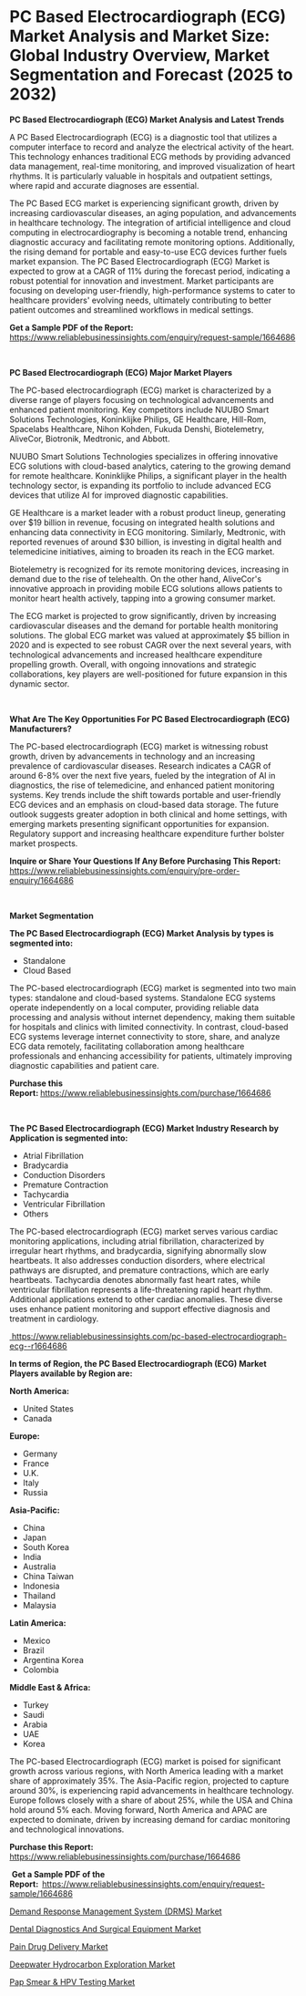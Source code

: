 <p><h1>PC Based Electrocardiograph (ECG) Market Analysis and Market Size: Global Industry Overview, Market Segmentation and Forecast (2025 to 2032)</h1></p><p><strong>PC Based Electrocardiograph (ECG) Market Analysis and Latest Trends</strong></p>
<p><p>A PC Based Electrocardiograph (ECG) is a diagnostic tool that utilizes a computer interface to record and analyze the electrical activity of the heart. This technology enhances traditional ECG methods by providing advanced data management, real-time monitoring, and improved visualization of heart rhythms. It is particularly valuable in hospitals and outpatient settings, where rapid and accurate diagnoses are essential.</p><p>The PC Based ECG market is experiencing significant growth, driven by increasing cardiovascular diseases, an aging population, and advancements in healthcare technology. The integration of artificial intelligence and cloud computing in electrocardiography is becoming a notable trend, enhancing diagnostic accuracy and facilitating remote monitoring options. Additionally, the rising demand for portable and easy-to-use ECG devices further fuels market expansion. The PC Based Electrocardiograph (ECG) Market is expected to grow at a CAGR of 11% during the forecast period, indicating a robust potential for innovation and investment. Market participants are focusing on developing user-friendly, high-performance systems to cater to healthcare providers' evolving needs, ultimately contributing to better patient outcomes and streamlined workflows in medical settings.</p></p>
<p><strong>Get a Sample PDF of the Report:&nbsp;</strong> <a href="https://www.reliablebusinessinsights.com/enquiry/request-sample/1664686?utm_campaign=1121&utm_medium=2&utm_source=Github&utm_content=ia&utm_term=23032025&utm_id=pc-based-electrocardiograph-ecg">https://www.reliablebusinessinsights.com/enquiry/request-sample/1664686</a></p>
<p>&nbsp;</p>
<p><strong>PC Based Electrocardiograph (ECG) Major Market Players</strong></p>
<p><p>The PC-based electrocardiograph (ECG) market is characterized by a diverse range of players focusing on technological advancements and enhanced patient monitoring. Key competitors include NUUBO Smart Solutions Technologies, Koninklijke Philips, GE Healthcare, Hill-Rom, Spacelabs Healthcare, Nihon Kohden, Fukuda Denshi, Biotelemetry, AliveCor, Biotronik, Medtronic, and Abbott.</p><p>NUUBO Smart Solutions Technologies specializes in offering innovative ECG solutions with cloud-based analytics, catering to the growing demand for remote healthcare. Koninklijke Philips, a significant player in the health technology sector, is expanding its portfolio to include advanced ECG devices that utilize AI for improved diagnostic capabilities.</p><p>GE Healthcare is a market leader with a robust product lineup, generating over $19 billion in revenue, focusing on integrated health solutions and enhancing data connectivity in ECG monitoring. Similarly, Medtronic, with reported revenues of around $30 billion, is investing in digital health and telemedicine initiatives, aiming to broaden its reach in the ECG market.</p><p>Biotelemetry is recognized for its remote monitoring devices, increasing in demand due to the rise of telehealth. On the other hand, AliveCor's innovative approach in providing mobile ECG solutions allows patients to monitor heart health actively, tapping into a growing consumer market.</p><p>The ECG market is projected to grow significantly, driven by increasing cardiovascular diseases and the demand for portable health monitoring solutions. The global ECG market was valued at approximately $5 billion in 2020 and is expected to see robust CAGR over the next several years, with technological advancements and increased healthcare expenditure propelling growth. Overall, with ongoing innovations and strategic collaborations, key players are well-positioned for future expansion in this dynamic sector.</p></p>
<p>&nbsp;</p>
<p><strong>What Are The Key Opportunities For PC Based Electrocardiograph (ECG) Manufacturers?</strong></p>
<p><p>The PC-based electrocardiograph (ECG) market is witnessing robust growth, driven by advancements in technology and an increasing prevalence of cardiovascular diseases. Research indicates a CAGR of around 6-8% over the next five years, fueled by the integration of AI in diagnostics, the rise of telemedicine, and enhanced patient monitoring systems. Key trends include the shift towards portable and user-friendly ECG devices and an emphasis on cloud-based data storage. The future outlook suggests greater adoption in both clinical and home settings, with emerging markets presenting significant opportunities for expansion. Regulatory support and increasing healthcare expenditure further bolster market prospects.</p></p>
<p><strong>Inquire or Share Your Questions If Any Before Purchasing This Report:</strong> <a href="https://www.reliablebusinessinsights.com/enquiry/pre-order-enquiry/1664686?utm_campaign=1121&utm_medium=2&utm_source=Github&utm_content=ia&utm_term=23032025&utm_id=pc-based-electrocardiograph-ecg">https://www.reliablebusinessinsights.com/enquiry/pre-order-enquiry/1664686</a></p>
<p>&nbsp;</p>
<p><strong>Market Segmentation</strong></p>
<p><strong>The PC Based Electrocardiograph (ECG) Market Analysis by types is segmented into:</strong></p>
<p><ul><li>Standalone</li><li>Cloud Based</li></ul></p>
<p><p>The PC-based electrocardiograph (ECG) market is segmented into two main types: standalone and cloud-based systems. Standalone ECG systems operate independently on a local computer, providing reliable data processing and analysis without internet dependency, making them suitable for hospitals and clinics with limited connectivity. In contrast, cloud-based ECG systems leverage internet connectivity to store, share, and analyze ECG data remotely, facilitating collaboration among healthcare professionals and enhancing accessibility for patients, ultimately improving diagnostic capabilities and patient care.</p></p>
<p><strong>Purchase this Report:&nbsp;</strong><a href="https://www.reliablebusinessinsights.com/purchase/1664686?utm_campaign=1121&utm_medium=2&utm_source=Github&utm_content=ia&utm_term=23032025&utm_id=pc-based-electrocardiograph-ecg">https://www.reliablebusinessinsights.com/purchase/1664686</a></p>
<p>&nbsp;</p>
<p><strong>The PC Based Electrocardiograph (ECG) Market Industry Research by Application is segmented into:</strong></p>
<p><ul><li>Atrial Fibrillation</li><li>Bradycardia</li><li>Conduction Disorders</li><li>Premature Contraction</li><li>Tachycardia</li><li>Ventricular Fibrillation</li><li>Others</li></ul></p>
<p><p>The PC-based electrocardiograph (ECG) market serves various cardiac monitoring applications, including atrial fibrillation, characterized by irregular heart rhythms, and bradycardia, signifying abnormally slow heartbeats. It also addresses conduction disorders, where electrical pathways are disrupted, and premature contractions, which are early heartbeats. Tachycardia denotes abnormally fast heart rates, while ventricular fibrillation represents a life-threatening rapid heart rhythm. Additional applications extend to other cardiac anomalies. These diverse uses enhance patient monitoring and support effective diagnosis and treatment in cardiology.</p></p>
<p><a href="https://www.reliablebusinessinsights.com/pc-based-electrocardiograph-ecg--r1664686?utm_campaign=1121&utm_medium=2&utm_source=Github&utm_content=ia&utm_term=23032025&utm_id=pc-based-electrocardiograph-ecg">&nbsp;https://www.reliablebusinessinsights.com/pc-based-electrocardiograph-ecg--r1664686</a></p>
<p><strong>In terms of Region, the PC Based Electrocardiograph (ECG) Market Players available by Region are:</strong></p>
<p>
    <p> <strong> North America: </strong>
        <ul>
            <li>United States</li>
            <li>Canada</li>
        </ul>
        </p> 
    <p> <strong> Europe: </strong>
        <ul>
            <li>Germany</li>
            <li>France</li>
            <li>U.K.</li>
            <li>Italy</li>
            <li>Russia</li>
        </ul>
        </p> 
    <p> <strong> Asia-Pacific: </strong>
        <ul>
            <li>China</li>
            <li>Japan</li>
            <li>South Korea</li>
            <li>India</li>
            <li>Australia</li>
            <li>China Taiwan</li>
            <li>Indonesia</li>
            <li>Thailand</li>
            <li>Malaysia</li>
        </ul>
        </p> 
    <p> <strong> Latin America: </strong>
        <ul>
            <li>Mexico</li>
            <li>Brazil</li>
            <li>Argentina Korea</li>
            <li>Colombia</li>
        </ul>
        </p> 
    <p> <strong> Middle East & Africa: </strong>
        <ul>
            <li>Turkey</li>
            <li>Saudi</li>
            <li>Arabia</li>
            <li>UAE</li>
            <li>Korea</li>
        </ul>
    </p>
    </p>
<p><p>The PC-based Electrocardiograph (ECG) market is poised for significant growth across various regions, with North America leading with a market share of approximately 35%. The Asia-Pacific region, projected to capture around 30%, is experiencing rapid advancements in healthcare technology. Europe follows closely with a share of about 25%, while the USA and China hold around 5% each. Moving forward, North America and APAC are expected to dominate, driven by increasing demand for cardiac monitoring and technological innovations.</p></p>
<p><strong>Purchase this Report: </strong><a href="https://www.reliablebusinessinsights.com/purchase/1664686?utm_campaign=1121&utm_medium=2&utm_source=Github&utm_content=ia&utm_term=23032025&utm_id=pc-based-electrocardiograph-ecg">https://www.reliablebusinessinsights.com/purchase/1664686</a></p>
<p>&nbsp;<strong>Get a Sample PDF of the Report:&nbsp;&nbsp;</strong><a href="https://www.reliablebusinessinsights.com/enquiry/request-sample/1664686?utm_campaign=1121&utm_medium=2&utm_source=Github&utm_content=ia&utm_term=23032025&utm_id=pc-based-electrocardiograph-ecg">https://www.reliablebusinessinsights.com/enquiry/request-sample/1664686</a></p>
<p><strong></strong></p>
<p><p><a href="https://github.com/dekamrapinq1/Market-Research-Report-List-1/blob/main/demand-response-management-system-drms-market.md?utm_campaign=1121&utm_medium=2&utm_source=Github&utm_content=ia&utm_term=23032025&utm_id=pc-based-electrocardiograph-ecg">Demand Response Management System (DRMS) Market</a></p><p><a href="https://github.com/spineamosa0e/Market-Research-Report-List-1/blob/main/dental-diagnostics-and-surgical-equipment-market.md?utm_campaign=1121&utm_medium=2&utm_source=Github&utm_content=ia&utm_term=23032025&utm_id=pc-based-electrocardiograph-ecg">Dental Diagnostics And Surgical Equipment Market</a></p><p><a href="https://github.com/damjiederyd/Market-Research-Report-List-1/blob/main/pain-drug-delivery-market.md?utm_campaign=1121&utm_medium=2&utm_source=Github&utm_content=ia&utm_term=23032025&utm_id=pc-based-electrocardiograph-ecg">Pain Drug Delivery Market</a></p><p><a href="https://github.com/dumanelina6v/Market-Research-Report-List-1/blob/main/deepwater-hydrocarbon-exploration-market.md?utm_campaign=1121&utm_medium=2&utm_source=Github&utm_content=ia&utm_term=23032025&utm_id=pc-based-electrocardiograph-ecg">Deepwater Hydrocarbon Exploration Market</a></p><p><a href="https://github.com/failarustic/Market-Research-Report-List-1/blob/main/pap-smear-hpv-testing-market.md?utm_campaign=1121&utm_medium=2&utm_source=Github&utm_content=ia&utm_term=23032025&utm_id=pc-based-electrocardiograph-ecg">Pap Smear & HPV Testing Market</a></p></p>